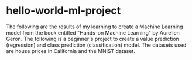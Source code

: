 # hello-world-ml-project
The following are the results of my learning to create a Machine Learning model from the book entitled "Hands-on Machine Learning" by Aurelien Geron. The following is a beginner's project to create a value prediction (regression) and class prediction (classification) model. The datasets used are house prices in California and the MNIST dataset.
